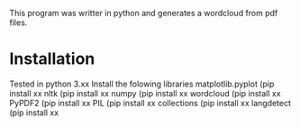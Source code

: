 This program was writter in python and generates a wordcloud from pdf files.
# Installation
Tested in python 3.xx
Install the folowing libraries
matplotlib.pyplot (pip install xx
nltk (pip install xx
numpy (pip install xx
wordcloud (pip install xx
PyPDF2 (pip install xx
PIL (pip install xx
collections (pip install xx 
langdetect (pip install xx
